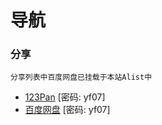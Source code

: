 # 导航

### 分享

```
分享列表中百度网盘已挂载于本站Alist中
```

- [123Pan](https://www.123pan.com/s/wrSUVv-P0wl.html) [密码: yf07]
- [百度网盘](https://pan.baidu.com/s/17ampTbUfmDwpt72gruV8eQ) [密码: yf07]